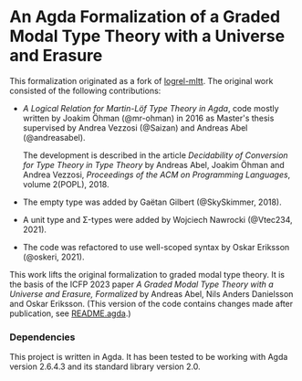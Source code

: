 # An Agda Formalization of a Graded Modal Type Theory with a Universe and Erasure

This formalization originated as a fork of [logrel-mltt](https://github.com/mr-ohman/logrel-mltt).
The original work consisted of the following contributions:

- _A Logical Relation for Martin-Löf Type Theory in Agda_,
  code mostly written by Joakim Öhman (@mr-ohman) in 2016
  as Master's thesis supervised by Andrea Vezzosi (@Saizan)
  and Andreas Abel (@andreasabel).

  The development is described in the article
  _Decidability of Conversion for Type Theory in Type Theory_
  by Andreas Abel, Joakim Öhman and Andrea Vezzosi,
  _Proceedings of the ACM on Programming Languages_, volume 2(POPL), 2018.

- The empty type was added by Gaëtan Gilbert (@SkySkimmer, 2018).

- A unit type and Σ-types were added by Wojciech Nawrocki (@Vtec234, 2021).

- The code was refactored to use well-scoped syntax by Oskar Eriksson (@oskeri, 2021).

This work lifts the original formalization to graded modal type theory.
It is the basis of the ICFP 2023 paper
_A Graded Modal Type Theory with a Universe and Erasure, Formalized_
by Andreas Abel, Nils Anders Danielsson and Oskar Eriksson. (This
version of the code contains changes made after publication, see
[README.agda](README.agda).)

### Dependencies ###

This project is written in Agda. It has been tested to be working with
Agda version 2.6.4.3 and its standard library version 2.0.
